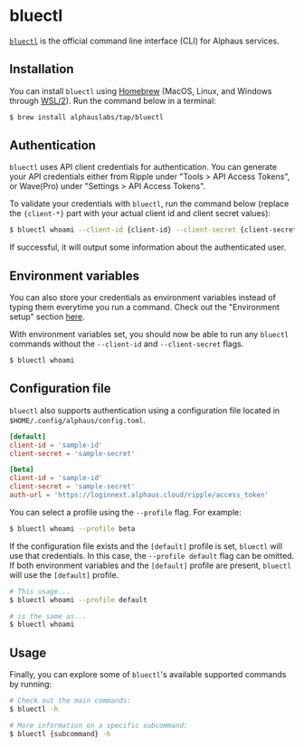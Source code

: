 # bluectl

[`bluectl`](https://github.com/alphauslabs/bluectl) is the official command line interface (CLI) for Alphaus services.

## Installation
You can install `bluectl` using [Homebrew](https://brew.sh/) (MacOS, Linux, and Windows through [WSL/2](https://docs.microsoft.com/en-us/windows/wsl/install)). Run the command below in a terminal:
```sh
$ brew install alphauslabs/tap/bluectl
```

## Authentication
`bluectl` uses API client credentials for authentication. You can generate your API credentials either from Ripple under "Tools > API Access Tokens", or Wave(Pro) under "Settings > API Access Tokens".

To validate your credentials with `bluectl`, run the command below (replace the `{client-*}` part with your actual client id and client secret values):
```sh
$ bluectl whoami --client-id {client-id} --client-secret {client-secret}
```

If successful, it will output some information about the authenticated user.

## Environment variables
You can also store your credentials as environment variables instead of typing them everytime you run a command. Check out the "Environment setup" section [here](https://alphauslabs.github.io/docs/blueapi/authentication/#environment-setup).

With environment variables set, you should now be able to run any `bluectl` commands without the `--client-id` and `--client-secret` flags.
```sh
$ bluectl whoami
```

## Configuration file
`bluectl` also supports authentication using a configuration file located in `$HOME/.config/alphaus/config.toml`.

```toml
[default]
client-id = 'sample-id'
client-secret = 'sample-secret'

[beta]
client-id = 'sample-id'
client-secret = 'sample-secret'
auth-url = 'https://loginnext.alphaus.cloud/ripple/access_token'
```

You can select a profile using the `--profile` flag. For example:
```sh
$ bluectl whoami --profile beta
```

If the configuration file exists and the `[default]` profile is set, `bluectl` will use that credentials. In this case, the `--profile default` flag can be omitted. If both environment variables and the `[default]` profile are present, `bluectl` will use the `[default]` profile.

```sh
# This usage...
$ bluectl whoami --profile default

# is the same as...
$ bluectl whoami
```

## Usage
Finally, you can explore some of `bluectl`'s available supported commands by running:
```sh
# Check out the main commands:
$ bluectl -h

# More information on a specific subcommand:
$ bluectl {subcommand} -h
```
